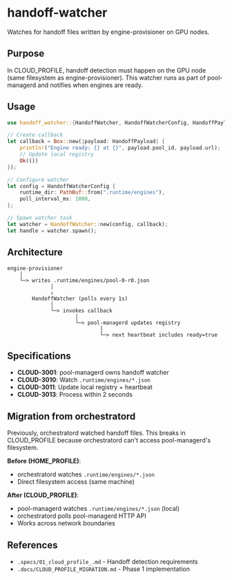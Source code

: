 # handoff-watcher

Watches for handoff files written by engine-provisioner on GPU nodes.

## Purpose

In CLOUD_PROFILE, handoff detection must happen on the GPU node (same filesystem as engine-provisioner). This watcher runs as part of pool-managerd and notifies when engines are ready.

## Usage

```rust
use handoff_watcher::{HandoffWatcher, HandoffWatcherConfig, HandoffPayload};

// Create callback
let callback = Box::new(|payload: HandoffPayload| {
    println!("Engine ready: {} at {}", payload.pool_id, payload.url);
    // Update local registry
    Ok(())
});

// Configure watcher
let config = HandoffWatcherConfig {
    runtime_dir: PathBuf::from(".runtime/engines"),
    poll_interval_ms: 1000,
};

// Spawn watcher task
let watcher = HandoffWatcher::new(config, callback);
let handle = watcher.spawn();
```

## Architecture

```
engine-provisioner
    │
    └─> writes .runtime/engines/pool-0-r0.json
              │
              ↓
        HandoffWatcher (polls every 1s)
              │
              └─> invokes callback
                      │
                      └─> pool-managerd updates registry
                              │
                              └─> next heartbeat includes ready=true
```

## Specifications

- **CLOUD-3001**: pool-managerd owns handoff watcher
- **CLOUD-3010**: Watch `.runtime/engines/*.json`
- **CLOUD-3011**: Update local registry + heartbeat
- **CLOUD-3013**: Process within 2 seconds

## Migration from orchestratord

Previously, orchestratord watched handoff files. This breaks in CLOUD_PROFILE because orchestratord can't access pool-managerd's filesystem.

**Before (HOME_PROFILE)**:
- orchestratord watches `.runtime/engines/*.json`
- Direct filesystem access (same machine)

**After (CLOUD_PROFILE)**:
- pool-managerd watches `.runtime/engines/*.json` (local)
- orchestratord polls pool-managerd HTTP API
- Works across network boundaries

## References

- `.specs/01_cloud_profile_.md` - Handoff detection requirements
- `.docs/CLOUD_PROFILE_MIGRATION.md` - Phase 1 implementation
